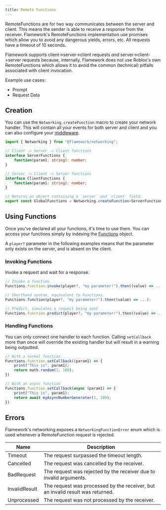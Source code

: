 ```yaml
---
title: Remote Functions
---
```

RemoteFunctions are for two way communicates between the server and client. This means the sender is able to receive a response from the receiver.  Flamework's RemoteFunctions implementation use promises which allow you to avoid any dangerous yields, errors, etc. All requests have a timeout of 10 seconds.

Flamework supports client->server->client requests *and* server->client->server requests because, internally, Flamework does not use Roblox's own RemoteFunctions which allows it to avoid the common (technical) pitfalls associated with client invocation.

Example use cases:
- Prompt
- Request Data

## Creation
You can use the `Networking.createFunction` macro to create your network handler. This will contain all your events for both server and client and you can also configure your [middleware](./middleware).

```ts
import { Networking } from "@flamework/networking";

// Client -> Server -> Client functions
interface ServerFunctions {
	function(param1: string): number;
}

// Server -> Client -> Server functions
interface ClientFunctions {
	function(param1: string): number;
}

// Returns an object containing a `server` and `client` field.
export const GlobalFunctions = Networking.createFunction<ServerFunctions, ClientFunctions>();
```

## Using Functions
Once you've declared all your functions, it's time to use them. You can access your functions simply by indexing the [Functions](./introduction#re-exporting) object.

A `player?` parameter in the following examples means that the parameter only exists on the server, and is absent on the client.

### Invoking Functions
Invoke a request and wait for a response.

```ts
// Invoke a function
Functions.function.invoke(player?, "my parameter!").then((value) => ...);

// Shorthand syntax, equivalent to Functions.
Functions.function(player?, "my parameter!").then((value) => ...);

// Predict, simulates a request being sent
Functions.function.predict(player?, "my parameter!").then((value) => ...);
```

### Handling Functions
You can only connect one handler to each function. Calling `setCallback` more than once will override the existing handler but will result in a warning being outputted.

```ts
// With a normal function
Functions.function.setCallback((param1) => {
	print("This is", param1);
	return math.random(1, 100);
})

// With an async function
Functions.function.setCallback(async (param1) => {
	print("This is", param1);
	return await myAsyncNumberGenerator(1, 100);
})
```

## Errors
Flamework's networking exposes a `NetworkingFunctionError` enum which is used whenever a RemoteFunction request is rejected.


| Name          | Description                                                                    |
|---------------|--------------------------------------------------------------------------------|
| Timeout       | The request surpassed the timeout length.                                      |
| Cancelled     | The request was cancelled by the receiver.                                     |
| BadRequest    | The request was rejected by the receiver due to invalid arguments.             |
| InvalidResult | The request was processed by the receiver, but an invalid result was returned. |
| Unprocessed   | The request was not processed by the receiver.                                 |
